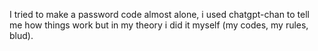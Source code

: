 I tried to make a password code almost alone, i used chatgpt-chan to tell me how things work but in my theory i did it myself (my codes, my rules, blud).
